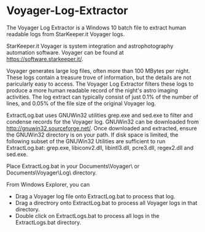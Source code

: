 # Voyager-Log-Extractor
The Voyager Log Extractor is a Windows 10 batch file to extract human readable logs from StarKeeper.it Voyager logs.

StarKeeper.it Voyager is system integration and astrophotography automation software.  Voyager can be found at https://software.starkeeper.it/.

Voyager generates large log files, often more than 100 MBytes per night.  These logs contain a treasure trove of information, but the details are not paricularly easy to access.  The Voyager Log Extractor filters these logs to produce a more human readable record of the night's astro imaging activities.  The log extract can typically consist of just 0.1% of the number of lines, and 0.05% of the file size of the original Voyager log.

ExtractLog.bat uses GNUWin32 utilities grep.exe and sed.exe to filter and condense records for the Voyager log.  GNUWin32 can be downloaded from http://gnuwin32.sourceforge.net/.  Once downloaded and extracted, ensure the GNUWin32 directory is on your path.  If disk space is limited, the following subset of the GNUWin32 Utilities are sufficient to run ExtractLog.bat:
grep.exe, libiconv2.dll, libintl3.dll, pcre3.dll, regex2.dll and sed.exe.

Place ExtractLog.bat in your Documents\Voyager\ or Documents\Voyager\Log\ directory.

From Windows Explorer, you can
*  Drag a Voyager log file onto ExtractLog.bat to process that log.
*  Drag a directrory onto ExtractLog.bat to process all Voyager logs in that directory.
*  Double click on ExtractLogs.bat to process all logs in the ExtractLogs.bat directory.
  
